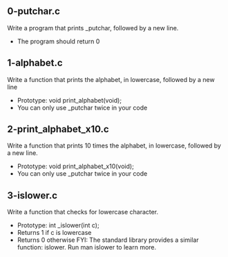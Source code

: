 ## 0-putchar.c 
Write a program that prints _putchar, followed by a new line.
 - The program should return 0

## 1-alphabet.c 
Write a function that prints the alphabet, in lowercase, followed by a new line 
- Prototype: void print_alphabet\(void\); 
- You can only use _putchar twice in your code

## 2-print_alphabet_x10.c 
Write a function that prints 10 times the alphabet, in lowercase, followed by a new line. 
- Prototype: void print_alphabet_x10\(void\); 
- You can only use _putchar twice in your code

## 3-islower.c 
Write a function that checks for lowercase character.
- Prototype: int _islower\(int c\); 
- Returns 1 if c is lowercase 
- Returns 0 otherwise 
FYI: The standard library provides a similar function: islower. Run man islower to learn more.
